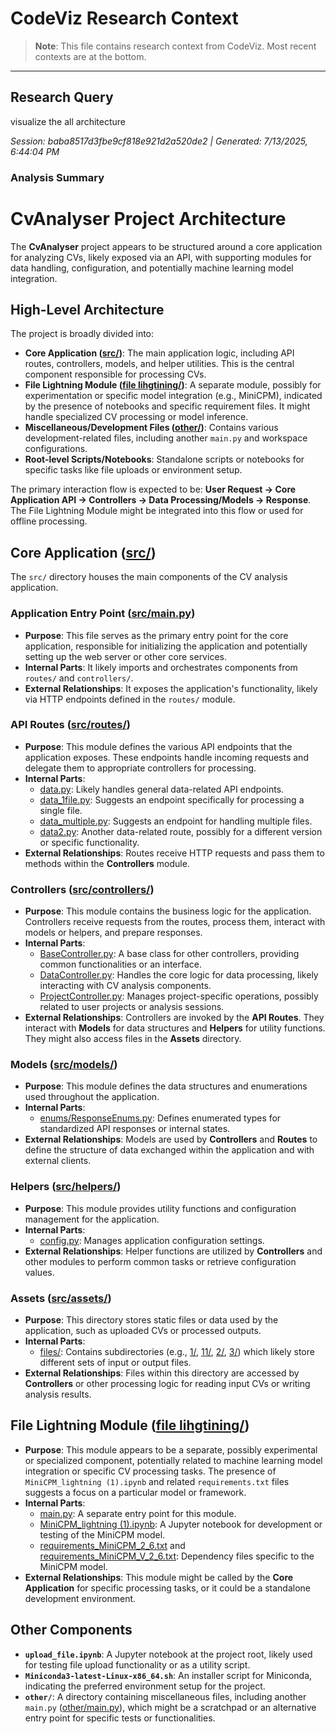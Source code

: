 # CodeViz Research Context

> **Note**: This file contains research context from CodeViz. Most recent contexts are at the bottom.

---

## Research Query

visualize the all architecture

*Session: baba8517d3fbe9cf818e921d2a520de2 | Generated: 7/13/2025, 6:44:04 PM*

### Analysis Summary

# CvAnalyser Project Architecture

The **CvAnalyser** project appears to be structured around a core application for analyzing CVs, likely exposed via an API, with supporting modules for data handling, configuration, and potentially machine learning model integration.

## High-Level Architecture

The project is broadly divided into:

*   **Core Application ([src/](src/))**: The main application logic, including API routes, controllers, models, and helper utilities. This is the central component responsible for processing CVs.
*   **File Lightning Module ([file lihgtining/](file%20lihgtining/))**: A separate module, possibly for experimentation or specific model integration (e.g., MiniCPM), indicated by the presence of notebooks and specific requirement files. It might handle specialized CV processing or model inference.
*   **Miscellaneous/Development Files ([other/](other/))**: Contains various development-related files, including another `main.py` and workspace configurations.
*   **Root-level Scripts/Notebooks**: Standalone scripts or notebooks for specific tasks like file uploads or environment setup.

The primary interaction flow is expected to be: **User Request -> Core Application API -> Controllers -> Data Processing/Models -> Response**. The File Lightning Module might be integrated into this flow or used for offline processing.

## Core Application ([src/](src/))

The `src/` directory houses the main components of the CV analysis application.

### Application Entry Point ([src/main.py](src/main.py))

*   **Purpose**: This file serves as the primary entry point for the core application, responsible for initializing the application and potentially setting up the web server or other core services.
*   **Internal Parts**: It likely imports and orchestrates components from `routes/` and `controllers/`.
*   **External Relationships**: It exposes the application's functionality, likely via HTTP endpoints defined in the `routes/` module.

### API Routes ([src/routes/](src/routes/))

*   **Purpose**: This module defines the various API endpoints that the application exposes. These endpoints handle incoming requests and delegate them to appropriate controllers for processing.
*   **Internal Parts**:
    *   [data.py](src/routes/data.py): Likely handles general data-related API endpoints.
    *   [data_1file.py](src/routes/data_1file.py): Suggests an endpoint specifically for processing a single file.
    *   [data_multiple.py](src/routes/data_multiple.py): Suggests an endpoint for handling multiple files.
    *   [data2.py](src/routes/data2.py): Another data-related route, possibly for a different version or specific functionality.
*   **External Relationships**: Routes receive HTTP requests and pass them to methods within the **Controllers** module.

### Controllers ([src/controllers/](src/controllers/))

*   **Purpose**: This module contains the business logic for the application. Controllers receive requests from the routes, process them, interact with models or helpers, and prepare responses.
*   **Internal Parts**:
    *   [BaseController.py](src/controllers/BaseController.py): A base class for other controllers, providing common functionalities or an interface.
    *   [DataController.py](src/controllers/DataController.py): Handles the core logic for data processing, likely interacting with CV analysis components.
    *   [ProjectController.py](src/controllers/ProjectController.py): Manages project-specific operations, possibly related to user projects or analysis sessions.
*   **External Relationships**: Controllers are invoked by the **API Routes**. They interact with **Models** for data structures and **Helpers** for utility functions. They might also access files in the **Assets** directory.

### Models ([src/models/](src/models/))

*   **Purpose**: This module defines the data structures and enumerations used throughout the application.
*   **Internal Parts**:
    *   [enums/ResponseEnums.py](src/models/enums/ResponseEnums.py): Defines enumerated types for standardized API responses or internal states.
*   **External Relationships**: Models are used by **Controllers** and **Routes** to define the structure of data exchanged within the application and with external clients.

### Helpers ([src/helpers/](src/helpers/))

*   **Purpose**: This module provides utility functions and configuration management for the application.
*   **Internal Parts**:
    *   [config.py](src/helpers/config.py): Manages application configuration settings.
*   **External Relationships**: Helper functions are utilized by **Controllers** and other modules to perform common tasks or retrieve configuration values.

### Assets ([src/assets/](src/assets/))

*   **Purpose**: This directory stores static files or data used by the application, such as uploaded CVs or processed outputs.
*   **Internal Parts**:
    *   [files/](src/assets/files/): Contains subdirectories (e.g., [1/](src/assets/files/1/), [11/](src/assets/files/11/), [2/](src/assets/files/2/), [3/](src/assets/files/3/)) which likely store different sets of input or output files.
*   **External Relationships**: Files within this directory are accessed by **Controllers** or other processing logic for reading input CVs or writing analysis results.

## File Lightning Module ([file lihgtining/](file%20lihgtining/))

*   **Purpose**: This module appears to be a separate, possibly experimental or specialized component, potentially related to machine learning model integration or specific CV processing tasks. The presence of `MiniCPM_lightning (1).ipynb` and related `requirements.txt` files suggests a focus on a particular model or framework.
*   **Internal Parts**:
    *   [main.py](file%20lihgtining/main.py): A separate entry point for this module.
    *   [MiniCPM_lightning (1).ipynb](file%20lihgtining/MiniCPM_lightning%20(1).ipynb): A Jupyter notebook for development or testing of the MiniCPM model.
    *   [requirements_MiniCPM_2_6.txt](file%20lihgtining/requirements_MiniCPM_2_6.txt) and [requirements_MiniCPM_V_2_6.txt](file%20lihgtining/requirements_MiniCPM_V_2_6.txt): Dependency files specific to the MiniCPM model.
*   **External Relationships**: This module might be called by the **Core Application** for specific processing tasks, or it could be a standalone development environment.

## Other Components

*   **`upload_file.ipynb`**: A Jupyter notebook at the project root, likely used for testing file upload functionality or as a utility script.
*   **`Miniconda3-latest-Linux-x86_64.sh`**: An installer script for Miniconda, indicating the preferred environment setup for the project.
*   **`other/`**: A directory containing miscellaneous files, including another `main.py` ([other/main.py](other/main.py)), which might be a scratchpad or an alternative entry point for specific tests or functionalities.

